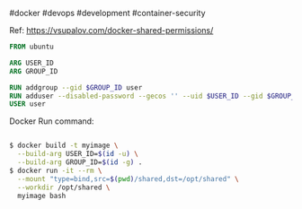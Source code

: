 
#docker #devops #development #container-security

Ref: https://vsupalov.com/docker-shared-permissions/

```dockerfile
FROM ubuntu

ARG USER_ID
ARG GROUP_ID

RUN addgroup --gid $GROUP_ID user
RUN adduser --disabled-password --gecos '' --uid $USER_ID --gid $GROUP_ID user
USER user
```

Docker Run command:

```bash

$ docker build -t myimage \
  --build-arg USER_ID=$(id -u) \
  --build-arg GROUP_ID=$(id -g) .
$ docker run -it --rm \
  --mount "type=bind,src=$(pwd)/shared,dst=/opt/shared" \
  --workdir /opt/shared \
  myimage bash

```